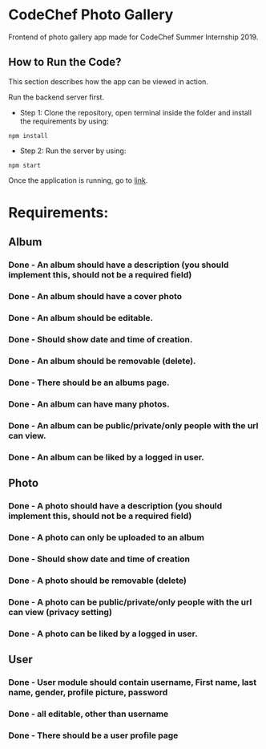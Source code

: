 # CodeChef Photo Gallery
Frontend of photo gallery app made for CodeChef Summer Internship 2019.

## How to Run the Code?
This section describes how the app can be viewed in action.

Run the backend server first.

* Step 1: Clone the repository, open terminal inside the folder and install the requirements by using:
```
npm install
```
* Step 2: Run the server by using:
```
npm start
```

Once the application is running, go to [link](http://localhost:4200/).


# Requirements:

## Album
### Done - An album should have a description (you should implement this, should not be a required field)
### Done - An album should have a cover photo
### Done - An album should be editable.
### Done - Should show date and time of creation.
### Done - An album should be removable (delete).
### Done - There should be an albums page.
### Done - An album can have many photos.
### Done - An album can be public/private/only people with the url can view.
### Done - An album can be liked by a logged in user.

## Photo
### Done - A photo should have a description (you should implement this, should not be a required field)
### Done - A photo can only be uploaded to an album
### Done - Should show date and time of creation
### Done - A photo should be removable (delete)
### Done - A photo can be public/private/only people with the url can view (privacy setting)
### Done - A photo can be liked by a logged in user.

## User
### Done - User module should contain username, First name, last name, gender, profile picture, password
### Done - all editable, other than username
### Done - There should be a user profile page
